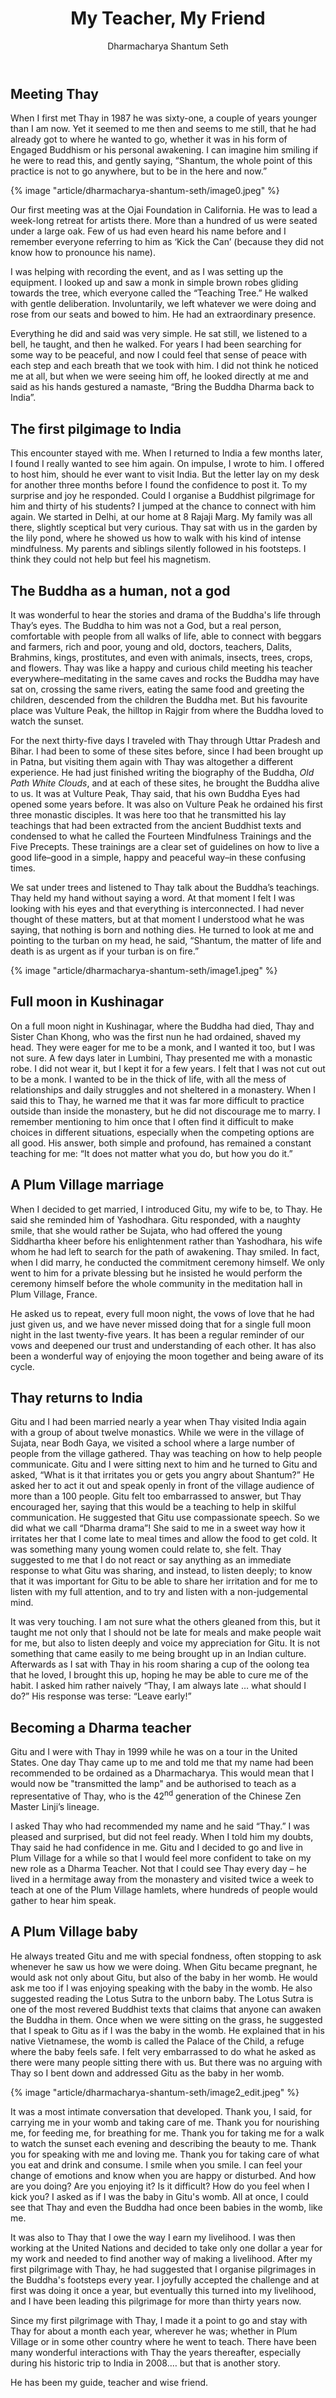 ﻿---
title: My Teacher, My Friend
author: Dharmacharya Shantum Seth
---

## Meeting Thay

When I first met Thay in 1987 he was sixty-one, a couple of years younger than I am now. Yet it seemed to me then and seems to me still, that he had already got to where he wanted to go, whether it was in his form of Engaged Buddhism or his personal awakening. I can imagine him smiling if he were to read this, and gently saying, “Shantum, the whole point of this practice is not to go anywhere, but to be in the here and now.”

{% image "article/dharmacharya-shantum-seth/image0.jpeg" %}

Our first meeting was at the Ojai Foundation in California. He was to lead a week-long retreat for artists there. More than a hundred of us were seated under a large oak. Few of us had even heard his name before and I remember everyone referring to him as ‘Kick the Can’ (because they did not know how to pronounce his name). 

I was helping with recording the event, and as I was setting up the equipment. I looked up and saw a monk in simple brown robes gliding towards the tree, which everyone called the “Teaching Tree.” He walked with gentle deliberation. Involuntarily, we left whatever we were doing and rose from our seats and bowed to him. He had an extraordinary presence. 

Everything he did and said was very simple. He sat still, we listened to a bell, he taught, and then he walked. For years I had been searching for some way to be peaceful, and now I could feel that sense of peace with each step and each breath that we took with him. I did not think he noticed me at all, but when we were seeing him off, he looked directly at me and said as his hands gestured a namaste, “Bring the Buddha Dharma back to India”.

## The first pilgimage to India 

This encounter stayed with me. When I returned to India a few months later, I found I really wanted to see him again. On impulse, I wrote to him. I offered to host him, should he ever want to visit India. But the letter lay on my desk for another three months before I found the confidence to post it. To my surprise and joy he responded. Could I organise a Buddhist pilgrimage for him and thirty of his students? I jumped at the chance to connect with him again. We started in Delhi, at our home at 8 Rajaji Marg. My family was all there, slightly sceptical but very curious. Thay sat with us in the garden by the lily pond, where he showed us how to walk with his kind of intense mindfulness. My parents and siblings silently followed in his footsteps. I think they could not help but feel his magnetism.

## The Buddha as a human, not a god 

It was wonderful to hear the stories and drama of the Buddha's life through Thay’s eyes. The Buddha to him was not a God, but a real person, comfortable with people from all walks of life, able to connect with beggars and farmers, rich and poor, young and old, doctors, teachers, Dalits, Brahmins, kings, prostitutes, and even with animals, insects, trees, crops, and flowers. Thay was like a happy and curious child meeting his teacher everywhere–meditating in the same caves and rocks the Buddha may have sat on, crossing the same rivers, eating the same food and greeting the children, descended from the children the Buddha met. But his favourite place was Vulture Peak, the hilltop in Rajgir from where the Buddha loved to watch the sunset. 

For the next thirty-five days I traveled with Thay through Uttar Pradesh and Bihar. I had been to some of these sites before, since I had been brought up in Patna, but visiting them again with Thay was altogether a different experience. He had just finished writing the biography of the Buddha, *Old Path White Clouds*, and at each of these sites, he brought the Buddha alive to us.  It was at Vulture Peak, Thay said, that his own Buddha Eyes had opened some years before. It was also on Vulture Peak he ordained his first three monastic disciples. It was here too that he transmitted his lay teachings that had been extracted from the ancient Buddhist texts and condensed to what he called the Fourteen Mindfulness Trainings and the Five Precepts. These trainings are a clear set of guidelines on how to live a good life–good in a simple, happy and peaceful way–in these confusing times.

We sat under trees and listened to Thay talk about the Buddha’s teachings. Thay held my hand without saying a word. At that moment I felt I was looking with his eyes and that everything is interconnected. I had never thought of these matters, but at that moment I understood what he was saying, that nothing is born and nothing dies. He turned to look at me and pointing to the turban on my head, he said, “Shantum, the matter of life and death is as urgent as if your turban is on fire.”

{% image "article/dharmacharya-shantum-seth/image1.jpeg" %}

## Full moon in Kushinagar 

On a full moon night in Kushinagar, where the Buddha had died, Thay and Sister Chan Khong, who was the first nun he had ordained, shaved my head. They were eager for me to be a monk, and I wanted it too, but I was not sure. A few days later in Lumbini, Thay presented me with a monastic robe. I did not wear it, but I kept it for a few years. I felt that I was not cut out to be a monk. I wanted to be in the thick of life, with all the mess of relationships and daily struggles and not sheltered in a monastery. When I said this to Thay, he warned me that it was far more difficult to practice outside than inside the monastery, but he did not discourage me to marry. I remember mentioning to him once that I often find it difficult to make choices in different situations, especially when the competing options are all good. His answer, both simple and profound, has remained a constant teaching for me: “It does not matter what you do, but how you do it.”  

## A Plum Village marriage 

When I decided to get married, I introduced Gitu, my wife to be, to Thay. He said she reminded him of Yashodhara. Gitu responded, with a naughty smile, that she would rather be Sujata, who had offered the young Siddhartha kheer before his enlightenment rather than Yashodhara, his wife whom he had left to search for the path of awakening. Thay smiled. In fact, when I did marry, he conducted the commitment ceremony himself. We only went to him for a private blessing but he insisted he would perform the ceremony himself before the whole community in the meditation hall in Plum Village, France. 

He asked us to repeat, every full moon night, the vows of love that he had just given us, and we have never missed doing that for a single full moon night in the last twenty-five years. It has been a regular reminder of our vows and deepened our trust and understanding of each other. It has also been a wonderful way of enjoying the moon together and being aware of its cycle.

## Thay returns to India 

Gitu and I had been married nearly a year when Thay visited India again with a group of about twelve monastics. While we were in the village of Sujata, near Bodh Gaya, we visited a school where a large number of people from the village gathered. Thay was teaching on how to help people communicate. Gitu and I were sitting next to him and he turned to Gitu and asked, “What is it that irritates you or gets you angry about Shantum?” He asked her to act it out and speak openly in front of the village audience of more than a 100 people. Gitu felt too embarrassed to answer, but Thay encouraged her, saying that this would be a teaching to help in skilful communication. He suggested that Gitu use compassionate speech. So we did what we call “Dharma drama”! She said to me in a sweet way how it irritates her that I come late to meal times and allow the food to get cold. It was something many young women could relate to, she felt. Thay suggested to me that I do not react or say anything as an immediate response to what Gitu was sharing, and instead, to listen deeply; to know that it was important for Gitu to be able to share her irritation and for me to listen with my full attention, and to try and listen with a non-judgemental mind.

It was very touching. I am not sure what the others gleaned from this, but it taught me not only that I should not be late for meals and make people wait for me, but also to listen deeply and voice my appreciation for Gitu. It is not something that came easily to me being brought up in an Indian culture. Afterwards as I sat with Thay in his room sharing a cup of the oolong tea that he loved, I brought this up, hoping he may be able to cure me of the habit. I asked him rather naively “Thay, I am always late … what should I do?” His response was terse: “Leave early!”

## Becoming a Dharma teacher

Gitu and I were with Thay in 1999 while he was on a tour in the United States. One day Thay came up to me and told me that my name had been recommended to be ordained as a Dharmacharya. This would mean that I would now be "transmitted the lamp" and be authorised to teach as a representative of Thay, who is the 42<sup>nd</sup> generation of the Chinese Zen Master Linji’s lineage.

I asked Thay who had recommended my name and he said “Thay.” I was pleased and surprised, but did not feel ready. When I told him my doubts, Thay said he had confidence in me. Gitu and I decided to go and live in Plum Village for a while so that I would feel more confident to take on my new role as a Dharma Teacher. Not that I could see Thay every day – he lived in a hermitage away from the monastery and visited twice a week to teach at one of the Plum Village hamlets, where hundreds of people would gather to hear him speak.

## A Plum Village baby 

He always treated Gitu and me with special fondness, often stopping to ask whenever he saw us how we were doing. When Gitu became pregnant, he would ask not only about Gitu, but also of the baby in her womb. He would ask me too if I was enjoying speaking with the baby in the womb. He also suggested reading the Lotus Sutra to the unborn baby. The Lotus Sutra is one of the most revered Buddhist texts that claims that anyone can awaken the Buddha in them. Once when we were sitting on the grass, he suggested that I speak to Gitu as if I was the baby in the womb. He explained that in his native Vietnamese, the womb is called the Palace of the Child, a refuge where the baby feels safe. I felt very embarrassed to do what he asked as there were many people sitting there with us. But there was no arguing with Thay so I bent down and addressed Gitu as the baby in her womb. 

{% image "article/dharmacharya-shantum-seth/image2_edit.jpeg" %}

It was a most intimate conversation that developed. Thank you, I said, for carrying me in your womb and taking care of me. Thank you for nourishing me, for feeding me, for breathing for me. Thank you for taking me for a walk to watch the sunset each evening and describing the beauty to me. Thank you for speaking with me and loving me. Thank you for taking care of what you eat and drink and consume. I smile when you smile. I can feel your change of emotions and know when you are happy or disturbed. And how are you doing? Are you enjoying it? Is it difficult? How do you feel when I kick you? I asked as if I was the baby in Gitu's womb. All at once, I could see that Thay and even the Buddha had once been babies in the womb, like me.

It was also to Thay that I owe the way I earn my livelihood. I was then working at the United Nations and decided to take only one dollar a year for my work and needed to find another way of making a livelihood. After my first pilgrimage with Thay, he had suggested that I organise pilgrimages in the Buddha's footsteps every year. I joyfully accepted the challenge and at first was doing it once a year, but eventually this turned into my livelihood, and I have been leading this pilgrimage for more than thirty years now. 

Since my first pilgrimage with Thay, I made it a point to go and stay with Thay for about a month each year, wherever he was; whether in Plum Village or in some other country where he went to teach. There have been many wonderful interactions with Thay the years thereafter, especially during his historic trip to India in 2008.… but that is another story.

<p class="noIndent">He has been my guide, teacher and wise friend.</p>
